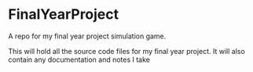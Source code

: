 # FinalYearProject
A repo for my final year project simulation game.

This will hold all the source code files for my final year project.
It will also contain any documentation and notes I take

